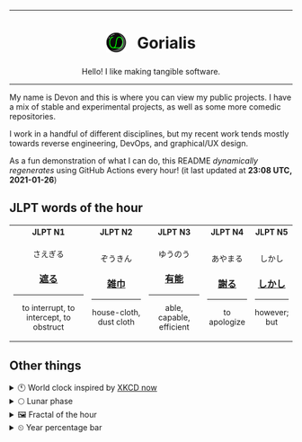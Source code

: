 ***

<h1 align="center">
<sub>
    <img src="readme/resources/avatar.png" height="36">
</sub>
&nbsp;
Gorialis
</h1>
<p align="center">
Hello! I like making tangible software.
</p>

***

My name is Devon and this is where you can view my public projects. I have a mix of stable and experimental projects, as well as some more comedic repositories.

I work in a handful of different disciplines, but my recent work tends mostly towards reverse engineering, DevOps, and graphical/UX design.

As a fun demonstration of what I can do, this README *dynamically regenerates* using GitHub Actions every hour! (it last updated at **23:08 UTC, 2021-01-26**)

<h2>JLPT words of the hour</h2>
<table>
    <tr>
        <th>JLPT N1</th>
        <th>JLPT N2</th>
        <th>JLPT N3</th>
        <th>JLPT N4</th>
        <th>JLPT N5</th>
    </tr>
    <tr>
        <td>
            <p align="center">さえぎる</p>
            <h3 align="center"><b><a href="https://jisho.org/search/%E9%81%AE%E3%82%8B">遮る</a></b></h3>
            <hr>
            <p align="center">to interrupt,<wbr> to intercept,<wbr> to obstruct</p>
        </td>
        <td>
            <p align="center">ぞうきん</p>
            <h3 align="center"><b><a href="https://jisho.org/search/%E9%9B%91%E5%B7%BE">雑巾</a></b></h3>
            <hr>
            <p align="center">house-cloth,<wbr> dust cloth</p>
        </td>
        <td>
            <p align="center">ゆうのう</p>
            <h3 align="center"><b><a href="https://jisho.org/search/%E6%9C%89%E8%83%BD">有能</a></b></h3>
            <hr>
            <p align="center">able,<wbr> capable,<wbr> efficient</p>
        </td>
        <td>
            <p align="center">あやまる</p>
            <h3 align="center"><b><a href="https://jisho.org/search/%E8%AC%9D%E3%82%8B">謝る</a></b></h3>
            <hr>
            <p align="center">to apologize</p>
        </td>
        <td>
            <p align="center">しかし</p>
            <h3 align="center"><b><a href="https://jisho.org/search/%E3%81%97%E3%81%8B%E3%81%97">しかし</a></b></h3>
            <hr>
            <p align="center">however;<br> but</p>
        </td>
    </tr>
</table>

<h2>Other things</h2>
<details>
<summary>🕚  World clock inspired by <a href="https://xkcd.com/now">XKCD now</a></summary>

> <img src="generated/now.png" width="512">

</details>
<details>
<summary>🌕 Lunar phase</summary>

The moon is approximately 48.62% through its phase (Full Moon).

</details>
<details>
<summary>&#x1f5bc; Fractal of the hour</summary>

> <img src="generated/fractal.png" width="512">

</details>
<details>
<summary>&#x23f2; Year percentage bar</summary>
<pre><code>2021 [█▁▁▁▁▁▁▁▁▁▁▁▁▁▁▁▁▁▁▁] 7.11%</code></pre>
</details>
